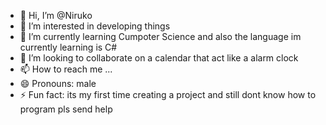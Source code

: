- 👋 Hi, I’m @Niruko
- 👀 I’m interested in developing things
- 🌱 I’m currently learning Cumpoter Science and also the language im currently learning is C#
- 💞️ I’m looking to collaborate on a calendar that act like a alarm clock
- 📫 How to reach me ...
- 😄 Pronouns: male
- ⚡ Fun fact: its my first time creating a project and still dont know how to program pls send help

<!---
Niruko/Niruko is a ✨ special ✨ repository because its `README.md` (this file) appears on your GitHub profile.
You can click the Preview link to take a look at your changes.
--->
